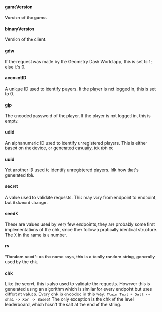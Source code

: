 #### gameVersion
Version of the game.
#### binaryVersion
Version of the client.
#### gdw
If the request was made by the Geometry Dash World app, this is set to 1; else it's 0.
#### accountID
A unique ID used to identify players. If the player is not logged in, this is set to 0.
#### gjp
The encoded password of the player. If the player is not logged in, this is empty.
#### udid
An alphanumeric ID used to identify unregistered players. This is either based on the device, or generated casually, idk tbh xd
#### uuid
Yet another ID used to identify unregistered players. Idk how that's generated tbh.
#### secret
A value used to validate requests. This may vary from endpoint to endpoint, but it doesnt change.
#### seedX
These are values used by very few endpoints, they are probably some first implementations of the chk, since they follow a pratically identical structure. The X in the name is a number.
#### rs
"Random seed": as the name says, this is a totally random string, generally used by the chk.
#### chk
Like the secret, this is also used to validate the requests. However this is generated using an algorithm which is similar for every endpoint but uses different values. Every chk is encoded in this way:
`Plain Text + Salt -> sha1 -> Xor -> Base64`
The only exception is the chk of the level leaderboard, which hasn't the salt at the end of the string.
